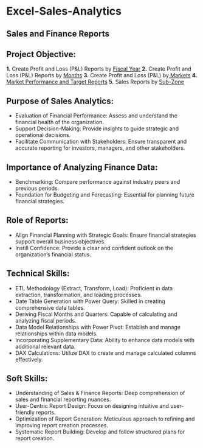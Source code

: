 # Excel-Sales-Analytics
## Sales and Finance Reports
## Project Objective:
**1.** Create Profit and Loss (P&L) Reports by [Fiscal Year](https://github.com/indumathij26/Excel-Sales-Analytics/blob/main/P%20%26%20L%20Statement%20by%20Fiscal%20year.pdf)
**2.** Create Profit and Loss (P&L) Reports by [Months](https://github.com/indumathij26/Excel-Sales-Analytics/blob/main/P%20%26%20L%20Statement%20by%20Month.pdf)
**3.** Create Profit and Loss (P&L) by[ Markets](https://github.com/indumathij26/Excel-Sales-Analytics/blob/main/P%26%20L%20Report%20by%20market.pdf)
**4.**[ Market Performance and Target Reports](https://github.com/indumathij26/Excel-Sales-Analytics/blob/main/Market%20Performance%20vs%20Target%20Report.pdf)
**5.** Sales Reports by [Sub-Zone](https://github.com/indumathij26/Excel-Sales-Analytics/blob/main/P%26%20L%20Report%20by%20Sub_Zone.pdf)

## Purpose of Sales Analytics:
- Evaluation of Financial Performance: Assess and understand the financial health of the organization.
- Support Decision-Making: Provide insights to guide strategic and operational decisions.
- Facilitate Communication with Stakeholders: Ensure transparent and accurate reporting for investors, managers, and other stakeholders.
## Importance of Analyzing Finance Data:
- Benchmarking: Compare performance against industry peers and previous periods.
- Foundation for Budgeting and Forecasting: Essential for planning future financial strategies.
## Role of Reports:
- Align Financial Planning with Strategic Goals: Ensure financial strategies support overall business objectives.
- Instill Confidence: Provide a clear and confident outlook on the organization’s financial status.
## Technical Skills:
- ETL Methodology (Extract, Transform, Load): Proficient in data extraction, transformation, and loading processes.
- Date Table Generation with Power Query: Skilled in creating comprehensive data tables.
- Deriving Fiscal Months and Quarters: Capable of calculating and analyzing fiscal periods.
- Data Model Relationships with Power Pivot: Establish and manage relationships within data models.
- Incorporating Supplementary Data: Ability to enhance data models with additional relevant data.
- DAX Calculations: Utilize DAX to create and manage calculated columns effectively.
## Soft Skills:
- Understanding of Sales & Finance Reports: Deep comprehension of sales and financial reporting nuances.
- User-Centric Report Design: Focus on designing intuitive and user-friendly reports.
- Optimization of Report Generation: Meticulous approach to refining and improving report creation processes.
- Systematic Report Building: Develop and follow structured plans for report creation.

